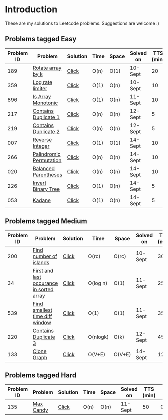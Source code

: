 # Introduction
These are my solutions to Leetcode problems. Suggestions are welcome :)

## Problems tagged Easy
Problem ID  | Problem | Solution | Time | Space | Solved on | TTS (min) | Topic
------------|---------|----------|------------------|-----------------|-----------|------------------|-------
189  | [Rotate array by k](https://leetcode.com/problems/rotate-array/) | [Click](../master/src/LC189.cs) | O(n) | O(1) | 10-Sept | 20 | Array
359  | [Log rate limiter](https://leetcode.com/problems/logger-rate-limiter/) | [Click](../master/src/LC359.cs) | O(1) | O(n) | 10-Sept | 10 | Hash Table
896  | [Is Array Monotonic](https://leetcode.com/problems/monotonic-array/) | [Click](../master/src/LC896.cs) | O(1) | O(n) | 11-Sept | 10 | Array
217  | [Contains Duplicate 1](https://leetcode.com/problems/contains-duplicate/description/) | [Click](../master/src/LC217.cs) | O(n) | O(n) | 12-Sept | 5 | HashTable
219  | [Contains Duplicate 2](https://leetcode.com/problems/contains-duplicate-ii/description/) | [Click](../master/src/LC219.cs) | O(n) | O(n) | 12-Sept | 5 | HashTable
007  | [Reverse Integer](https://leetcode.com/problems/reverse-integer/description/) | [Click](../master/src/LC007.cs) | O(1) | O(1) | 14-Sept | 10 | Math
266  | [Palindromic Permutation](https://leetcode.com/problems/palindrome-permutation/description/) | [Click](../master/src/LC266.cs) | O(n) | O(n) | 14-Sept | 10 | HashTable
020  | [Balanced Parentheses](https://leetcode.com/problems/valid-parentheses/) | [Click](../master/src/LC020.cs) | O(n) | O(n) | 14-Sept | 10 | Stack
226  | [Invert Binary Tree](https://leetcode.com/problems/invert-binary-tree/description/) | [Click](../master/src/LC226.cs) | O(1) | O(n) | 14-Sept | 5 | Tree
053  | [Kadane](https://leetcode.com/problems/maximum-subarray/description/) | [Click](../master/src/LC053.cs) | O(1) | O(n) | 14-Sept | 5 | Array

## Problems tagged Medium
Problem ID  | Problem | Solution | Time | Space | Solved on | TTS (min) | Topic
------------|---------|----------|------------------|-----------------|-----------|------------------|-------
200  | [Find number of islands](https://leetcode.com/problems/number-of-islands/) | [Click](../master/src/LC200.cs) | O(rc) | O(rc) | 10-Sept | 30 | Union-Find
34   | [First and last occurance in sorted array](https://leetcode.com/problems/find-first-and-last-position-of-element-in-sorted-array/) | [Click](../master/src/LC34.cs) | O(log n) | O(1) | 11-Sept | 25 | Binary Search
539  | [Find smallest time diff window](https://leetcode.com/problems/minimum-time-difference/) | [Click](../master/src/LC539.cs) | O(1) | O(1) | 11-Sept | 35 | Sliding Window, Sort
220  | [Contains Duplicate 3](https://leetcode.com/problems/contains-duplicate-iii/) | [Click](../master/src/LC220.java) | O(nlogk) | O(k) | 12-Sept | 45 | BST
133  | [Clone Graph](https://leetcode.com/problems/clone-graph/description/) | [Click](../master/src/LC133.cs) | O(V+E) | O(V+E) | 14-Sept | 12 | BFS

## Problems tagged Hard
Problem ID  | Problem | Solution | Time | Space | Solved on | TTS (min) | Topic
------------|---------|----------|------------------|-----------------|-----------|------------------|-------
135  | [Max Candy](https://leetcode.com/problems/candy/) | [Click](../master/src/LC135.cs) | O(n) | O(n) | 11-Sept | 50 | Greedy